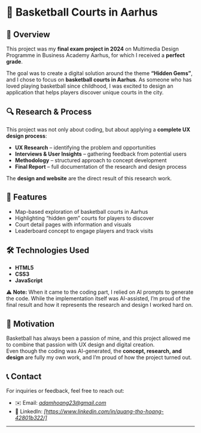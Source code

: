 # 🏀 Basketball Courts in Aarhus

## 📄 Overview

This project was my **final exam project in 2024** on Multimedia Design Programme in Business Academy Aarhus, for which I received a **perfect grade**.  

The goal was to create a digital solution around the theme **“Hidden Gems”**, and I chose to focus on **basketball courts in Aarhus**. As someone who has loved playing basketball since childhood, I was excited to design an application that helps players discover unique  courts in the city.  

## 🔍 Research & Process

This project was not only about coding, but about applying a **complete UX design process**:  

- **UX Research** – identifying the problem and opportunities  
- **Interviews & User Insights** – gathering feedback from potential users  
- **Methodology** – structured approach to concept development  
- **Final Report** – full documentation of the research and design process  

The **design and website** are the direct result of this research work.  

## 🚀 Features

- Map-based exploration of basketball courts in Aarhus  
- Highlighting “hidden gem” courts for players to discover  
- Court detail pages with information and visuals  
- Leaderboard concept to engage players and track visits  

## 🛠️ Technologies Used

- **HTML5**  
- **CSS3**  
- **JavaScript**  

⚠️ **Note:** When it came to the coding part, I relied on AI prompts to generate the code. While the implementation itself was AI-assisted, I’m proud of the final result and how it represents the research and design I worked hard on.  


## 🙌 Motivation

Basketball has always been a passion of mine, and this project allowed me to combine that passion with UX design and digital creation.  
Even though the coding was AI-generated, the **concept, research, and design** are fully my own work, and I’m proud of how the project turned out.  

## 📞 Contact

For inquiries or feedback, feel free to reach out:  
- ✉️ Email: *adamhoang23@gmail.com*  
- 💼 LinkedIn: *[https://www.linkedin.com/in/quang-tho-hoang-42801b322/]*  

---
